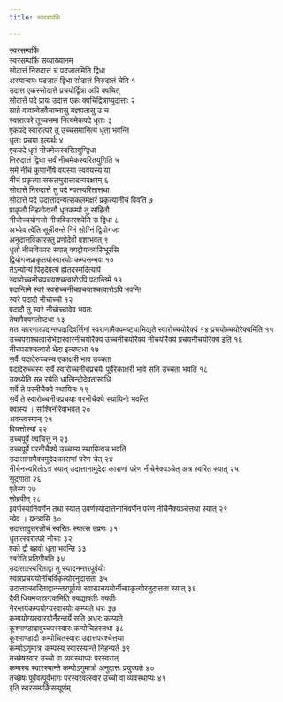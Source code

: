```yaml
---
title: स्वरसंपर्कि

---
```

स्वरसम्पर्कि  
स्वरसम्पर्कि सव्याख्यानम्  
सोदात्तं निरुदात्तं च पदजातमिति द्विधा  
अस्यान्वयः पदजातं द्विधा सोदात्तं निरुदात्तं चेति १  
उदात्त एकस्सोदात्ते प्रचयोर्द्वित्रा अपि क्वचित्  
सोदात्ते पदे प्रायः उदात्त एकः क्वचिद्वित्राप्युदात्ताः २  
साग्रे वावान्वेतवैचाग्नासु यज्ञपतासु उ च  
स्वारात्परे तूच्चसमा नित्यमेकपदे धृताः ३  
एकपदे स्वारात्परे तु उच्चसमानित्यं धृता भवन्ति  
धृताः प्रचया इत्यर्थः ४  
एकपदे धृतं नीचमेकस्वरितयुग्द्विधा  
निरुदात्तं द्विधा सर्वं नीचमेकस्वरितयुगिति ५  
समे नीचं कुणानेषि वयस्या स्ववयस्य या  
नीचं प्रकृत्या सकलमुदात्तादन्यदक्षरम् ६  
सोदात्ते निरुदात्ते तु पदे न्यत्स्वरितात्तथा  
सोदात्ते पदे उदात्तादन्यत्सकलमक्षरं प्रकृत्यानीचं विवति ७  
प्राकृतौ निहतोदात्तौ धृतकम्पौ तु सांहितौ  
नीचोच्चयोगजो नीचविकारश्चेति स द्विधा ८  
अभ्येव त्वेति सून्नीयन्ते ग्निं सोग्निं द्वियोगजः  
अनुदात्तविकारस्तु प्रणोदेवी वशाभवत् ९  
धृतो नीचविकारः स्यात् क्यद्वोयन्त्र्यसिभूरसि  
द्वियोगजप्राकृतयोस्वारयोः कम्पसम्भवः १०  
तेऽन्योन्यं पितृदेवत्यं ह्येतदस्मदित्यपि  
स्वारोच्चनीचप्रचयाश्चत्वारोऽपि पदान्तिमे ११  
पदान्तिमे स्वरे स्वरोच्चनीचप्रचयाश्चत्वारोऽपि भवन्ति  
स्वरे पदादौ नीचोच्चौ १२  
पदादौ तु स्वरे नीचोच्चावेव भवतः  
तेषामैक्यमतोष्टधा १३  
ततः कारणात्पदान्तपदादिवर्त्तिनां स्वराणामैक्यमष्टधाभिद्यते स्वारोच्चयोरैक्यं १४ प्रचयोच्चयोरैक्यमिति १५  
उच्चपराश्चत्वारोभेदास्वारनीचयोरैक्यं उच्चनीचयोरैक्यं नीचयोरैक्यं प्रचयनीचयोरैक्यं इति १६  
नीचपराश्चत्वारो भेदा इत्यष्टधा १७  
सर्वैः पदादेरुच्चस्य एकाक्षरी भाव उच्चता  
पदादेरुच्चस्य सर्वै स्वारोच्चनीचप्रचयैः पूर्वैरेकाक्षरी भावे सति उच्चता भवति १८  
उक्थ्येति सह रयेति धात्विन्द्रोदेवतास्वधि  
सर्वे ते परनीचैक्ये स्थायिनः १९  
सर्वे ते स्वारोच्चनीचप्रचयाः परनीचैक्ये स्थायिनो भवन्ति  
क्वास्य । साश्विनोरेवाभवत् २०  
अवन्त्वस्मान् २१  
वियत्तोस्यां २२  
उच्चपूर्वे क्वचित्तु न २३  
उच्चपूर्वे परनीचैक्ये उच्चस्य स्थायित्वन्न भवति  
उदात्तानामैक्यमुदेदःकाराणां परेण चेत् २४  
नीचेनस्वरितोऽत्र स्यात् उदात्तानामुदेदः काराणां परेण नीचेनैक्यञ्चेत् अत्र स्वरित स्यात् २५  
सूद्गाता २६  
एतेस्य २७  
सोब्रवीत् २८  
इवर्णस्यानिवर्णेन तथा स्यात् उवर्णस्योदात्तेनानिवर्णेन परेण नीचैनैक्यञ्चेत्तथा स्यात् २९  
न्येव । यन्त्र्यसि ३०  
उदात्तादुत्तरन्नीचं स्वरितः स्यात्स उप्रणः ३१  
धृतात्स्वरात्परे नीचाः ३२  
एको द्वौ बहवो धृता भवन्ति ३३  
स्वरेति प्रतिमीवति ३४  
उदात्तात्स्वरिताद्वा तु स्यादनन्तरपूर्वयोः  
स्वारप्रचययोर्नीचविकृत्योरनुदात्तता ३५  
उदात्तात्स्वरिताद्वानन्तरपूर्वयो स्वारप्रचययोर्नीचप्रकृत्योरनुदात्तता स्यात् ३६  
दैवीं धियमजस्रन्त्वामिति क्यद्यावतीः क्यतीः  
नैरन्तर्यकम्पयोग्यस्वारयोः कम्प्यते धरः ३७  
कम्पयोग्यस्वारयोर्नैरन्तर्ये सति अधरः कम्प्यते  
कूश्माण्डादावुच्चपरस्वारः कम्पोचितस्तथा ३८  
कूश्माण्डादौ कम्पोचितस्वारः उदात्तपरश्चेत्तथा  
कम्पोऽणुमात्रः कम्पस्य स्वारस्यान्ते निहन्यते ३९  
तच्छेषस्वार उच्चो वा व्यवस्थाप्यः परस्वरात्  
कम्पस्य स्वारस्यान्ते कम्पोऽणुमात्रो अनुदात्तः प्रयुज्यते ४०  
तच्छेषः पूर्ववत्पूर्वभागः परस्वरवत्स्वार उच्चो वा व्यवस्थाप्यः ४१  
                                  इति स्वरसम्पर्किसम्पूर्णम्